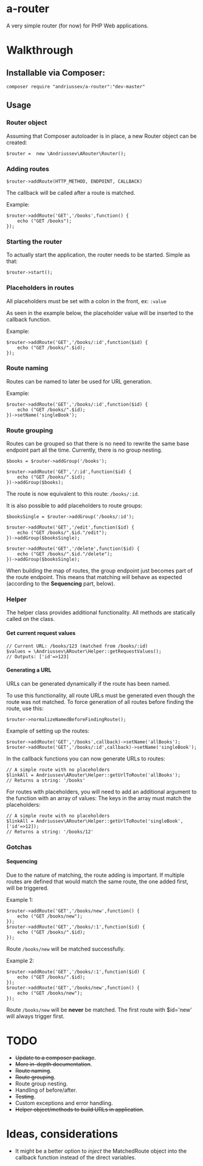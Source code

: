 # a-router

A very simple router (for now) for PHP Web applications.



# Walkthrough

## Installable via Composer:

````composer require "andriussev/a-router":"dev-master" ````

## Usage

### Router object
Assuming that Composer autoloader is in place, a new Router object can be created:

```` $router =  new \Andriussev\ARouter\Router(); ````


### Adding routes

```` $router->addRoute(HTTP_METHOD, ENDPOINT, CALLBACK) ````

The callback will be called after a route is matched.

Example:
```` 
$router->addRoute('GET','/books',function() {
    echo ("GET /books");
}); 
````

### Starting the router

To actually start the application, the router needs to be started.
Simple as that:

```` $router->start(); ````

### Placeholders in routes

All placeholders must be set with a colon in the front, ex: ````:value````

As seen in the example below, the placeholder value will be inserted to the callback function.

Example:
```` 
$router->addRoute('GET','/books/:id',function($id) {
    echo ("GET /books/".$id);
}); 
````

### Route naming

Routes can be named to later be used for URL generation.

Example:
```` 
$router->addRoute('GET','/books/:id',function($id) {
    echo ("GET /books/".$id);
})->setName('singleBook'); 
````

### Route grouping

Routes can be grouped so that there is no need to rewrite the same base endpoint part all the time.
Currently, there is no group nesting.

```` 
$books = $router->addGroup('/books');

$router->addRoute('GET','/:id',function($id) {
    echo ("GET /books/".$id);
})->addGroup($books); 
````

The route is now equivalent to this route:  ````/books/:id````.

It is also possible to add placeholders to route groups:

```` 
$booksSingle = $router->addGroup('/books/:id');

$router->addRoute('GET','/edit',function($id) {
    echo ("GET /books/".$id."/edit");
})->addGroup($booksSingle); 

$router->addRoute('GET','/delete',function($id) {
    echo ("GET /books/".$id."/delete");
})->addGroup($booksSingle); 
````

When building the map of routes, the group endpoint just becomes part of the route endpoint.
This means that matching will behave as expected (according to the **Sequencing** part, below).

### Helper

The helper class provides additional functionality.
All methods are statically called on the class.

#### Get current request values

````
// Current URL: /books/123 (matched from /books/:id)
$values = \Andriussev\ARouter\Helper::getRequestValues();
// Outputs: ['id'=>123]
````

#### Generating a URL

URLs can be generated dynamically if the route has been named.

To use this functionality, all route URLs must be generated even though the route was not matched.
To force generation of all routes before finding the route, use this:

````
$router->normalizeNamedBeforeFindingRoute();
````

Example of setting up the routes:

```` 
$router->addRoute('GET','/books',callback)->setName('allBooks');
$router->addRoute('GET','/books/:id',callback)->setName('singleBook'); 
````

In the callback functions you can now generate URLs to routes:

```` 
// A simple route with no placeholders
$linkAll = Andriussev\ARouter\Helper::getUrlToRoute('allBooks');
// Returns a string: '/books'
````

For routes with placeholders, you will need to add an additional argument to the function with an array of values:
The keys in the array must match the placeholders:

```` 
// A simple route with no placeholders
$linkAll = Andriussev\ARouter\Helper::getUrlToRoute('singleBook',['id'=>12]);
// Returns a string: '/books/12'
````


### Gotchas

#### Sequencing
Due to the nature of matching, the route adding is important.
If multiple routes are defined that would match the same route, the one added first, will be triggered.

Example 1:
```` 
$router->addRoute('GET','/books/new',function() {
    echo ("GET /books/new");
}); 
$router->addRoute('GET','/books/:1',function($id) {
    echo ("GET /books/".$id);
}); 
````

Route ````/books/new```` will be matched successfully.

Example 2:
```` 
$router->addRoute('GET','/books/:1',function($id) {
    echo ("GET /books/".$id);
}); 
$router->addRoute('GET','/books/new',function() {
    echo ("GET /books/new");
}); 
````

Route ````/books/new```` will be **never** be matched.
The first route with $id='new' will always trigger first.




# TODO  

* ~~Update to a composer package~~.
* ~~More in-depth documentation~~.
* ~~Route naming~~.
* ~~Route grouping~~.
* Route group nesting.
* Handling of before/after.
* ~~Testing~~.
* Custom exceptions and error handling.
* ~~Helper object/methods to build URLs in application~~.


# Ideas, considerations

* It might be a better option to _inject_ the MatchedRoute object into the callback function instead of the direct variables.
